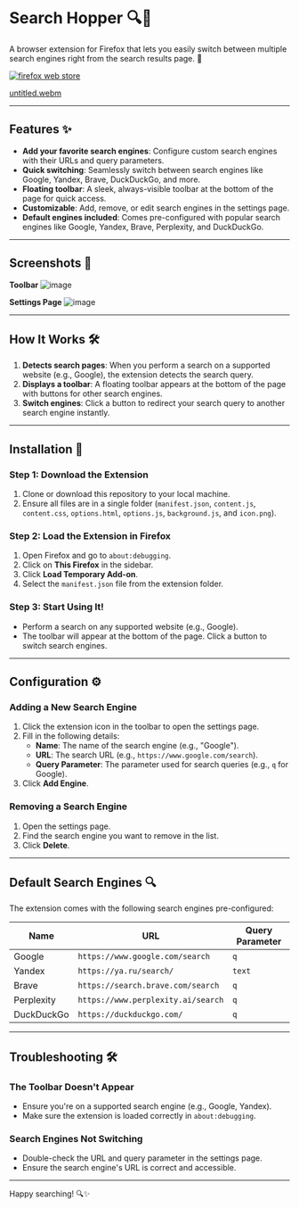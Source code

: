 # Search Hopper 🔍🔄

A browser extension for Firefox that lets you easily switch between multiple search engines right from the search results page. 🚀

[![firefox web store](https://extensionworkshop.com/assets/img/documentation/publish/get-the-addon-129x45px.8041c789.png)](https://addons.mozilla.org/en-US/firefox/addon/search-hopper/)

[untitled.webm](https://github.com/user-attachments/assets/1887c926-c96e-44d3-9a8a-6d190d7385de)

---

## Features ✨
- **Add your favorite search engines**: Configure custom search engines with their URLs and query parameters.
- **Quick switching**: Seamlessly switch between search engines like Google, Yandex, Brave, DuckDuckGo, and more.
- **Floating toolbar**: A sleek, always-visible toolbar at the bottom of the page for quick access.
- **Customizable**: Add, remove, or edit search engines in the settings page.
- **Default engines included**: Comes pre-configured with popular search engines like Google, Yandex, Brave, Perplexity, and DuckDuckGo.

---

## Screenshots 📸
**Toolbar**
![image](https://github.com/user-attachments/assets/5fa80bea-bd03-47a8-bd69-17cbd8a40c3b)

**Settings Page**
![image](https://github.com/user-attachments/assets/aa6fdcaa-1a9c-4218-b9a5-458fdaa088c0)

---

## How It Works 🛠️

1. **Detects search pages**: When you perform a search on a supported website (e.g., Google), the extension detects the search query.
2. **Displays a toolbar**: A floating toolbar appears at the bottom of the page with buttons for other search engines.
3. **Switch engines**: Click a button to redirect your search query to another search engine instantly.

---

## Installation 🚀

### Step 1: Download the Extension
1. Clone or download this repository to your local machine.
2. Ensure all files are in a single folder (`manifest.json`, `content.js`, `content.css`, `options.html`, `options.js`, `background.js`, and `icon.png`).

### Step 2: Load the Extension in Firefox
1. Open Firefox and go to `about:debugging`.
2. Click on **This Firefox** in the sidebar.
3. Click **Load Temporary Add-on**.
4. Select the `manifest.json` file from the extension folder.

### Step 3: Start Using It!
- Perform a search on any supported website (e.g., Google).
- The toolbar will appear at the bottom of the page. Click a button to switch search engines.

---

## Configuration ⚙️

### Adding a New Search Engine
1. Click the extension icon in the toolbar to open the settings page.
2. Fill in the following details:
   - **Name**: The name of the search engine (e.g., "Google").
   - **URL**: The search URL (e.g., `https://www.google.com/search`).
   - **Query Parameter**: The parameter used for search queries (e.g., `q` for Google).
3. Click **Add Engine**.

### Removing a Search Engine
1. Open the settings page.
2. Find the search engine you want to remove in the list.
3. Click **Delete**.

---

## Default Search Engines 🔍

The extension comes with the following search engines pre-configured:

| Name        | URL                                | Query Parameter |
|-------------|------------------------------------|-----------------|
| Google      | `https://www.google.com/search`    | `q`             |
| Yandex      | `https://ya.ru/search/`            | `text`          |
| Brave       | `https://search.brave.com/search`  | `q`             |
| Perplexity  | `https://www.perplexity.ai/search` | `q`             |
| DuckDuckGo  | `https://duckduckgo.com/`          | `q`             |

---

## Troubleshooting 🛠️

### The Toolbar Doesn't Appear
- Ensure you're on a supported search engine (e.g., Google, Yandex).
- Make sure the extension is loaded correctly in `about:debugging`.

### Search Engines Not Switching
- Double-check the URL and query parameter in the settings page.
- Ensure the search engine's URL is correct and accessible.

---

Happy searching! 🔍✨
